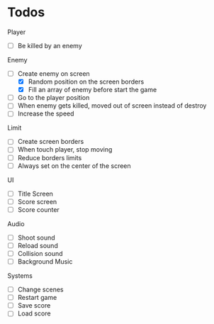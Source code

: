 # Todos

Player
- [ ] Be killed by an enemy

Enemy

- [ ] Create enemy on screen
  - [x] Random position on the screen borders
  - [x] Fill an array of enemy before start the game
- [ ] Go to the player position
- [ ] When enemy gets killed, moved out of screen instead of destroy
- [ ] Increase the speed

Limit
- [ ] Create screen borders
- [ ] When touch player, stop moving
- [ ] Reduce borders limits
- [ ] Always set on the center of the screen

UI
- [ ] Title Screen
- [ ] Score screen
- [ ] Score counter

Audio
- [ ] Shoot sound
- [ ] Reload sound
- [ ] Collision sound
- [ ] Background Music

Systems
- [ ] Change scenes
- [ ] Restart game
- [ ] Save score
- [ ] Load score
